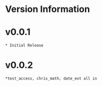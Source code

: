 # Version Information
# v0.0.1
	* Initial Release
# v0.0.2
	*test_access, chris_math, date_ext all in

